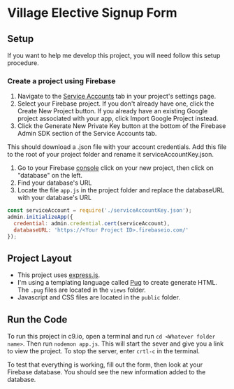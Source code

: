 # Village Elective Signup Form

## Setup

If you want to help me develop this project, you will need follow this setup procedure.

### Create a project using Firebase

1. Navigate to the [Service Accounts](https://console.firebase.google.com/project/_/settings/serviceaccounts/adminsdk) tab in your project's settings page.
2. Select your Firebase project. If you don't already have one, click the Create New Project button. If you already have an existing Google project associated with your app, click Import Google Project instead.
3. Click the Generate New Private Key button at the bottom of the Firebase Admin SDK section of the Service Accounts tab.

This should download a .json file with your account credentials. Add this file to the root of your project folder and rename it serviceAccountKey.json.

1. Go to your Firebase [console](https://console.firebase.google.com/) click on your new project, then click on "database" on the left. 
2. Find your database's URL
3. Locate the file `app.js` in the project folder and replace the databaseURL with your database's URL

```Javascript
const serviceAccount = require('./serviceAccountKey.json');
admin.initializeApp({
  credential: admin.credential.cert(serviceAccount),
  databaseURL: 'https://<Your Project ID>.firebaseio.com/'
});
```

## Project Layout
* This project uses [express.js](https://expressjs.com/). 
* I'm using a templating language called [Pug](https://pugjs.org/api/getting-started.html) to create generate HTML. The `.pug` files are located in the `views` folder.
* Javascript and CSS files are located in the `public` folder.


## Run the Code
To run this project in c9.io, open a terminal and run `cd <Whatever folder name>`. Then run `nodemon app.js`. This will start the sever and give you a link to view the project. To stop the server, enter `crtl-c` in the terminal.

To test that everything is working, fill out the form, then look at your Firebase database. You should see the new information added to the database.